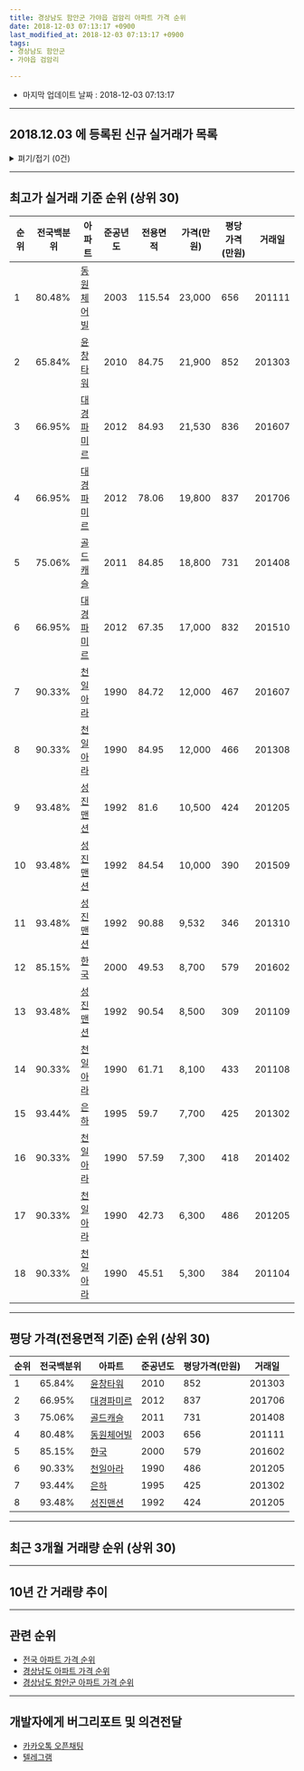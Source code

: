 ```yaml
---
title: 경상남도 함안군 가야읍 검암리 아파트 가격 순위
date: 2018-12-03 07:13:17 +0900
last_modified_at: 2018-12-03 07:13:17 +0900
tags:
- 경상남도 함안군
- 가야읍 검암리

---
```


* 마지막 업데이트 날짜 : 2018-12-03 07:13:17

---

## 2018.12.03 에 등록된 신규 실거래가 목록

<details>
<summary>펴기/접기 (0건)</summary>
<div markdown="1">

|아파트|전국백분위|준공년도|전용면적|가격(만원)|평당가격(만원)|거래일|
|---|---|---|---|---|---|---|
|없음|||||||


</div>
</details>

---

## 최고가 실거래 기준 순위 (상위 30)


|순위|전국백분위|아파트|준공년도|전용면적|가격(만원)|평당가격(만원)|거래일|
|---|---|---|---|---|---|---|---|
|1|80.48%|[동원체어빌](https://search.naver.com/search.naver?query=%EA%B2%BD%EC%83%81%EB%82%A8%EB%8F%84+%ED%95%A8%EC%95%88%EA%B5%B0+%EA%B0%80%EC%95%BC%EC%9D%8D+%EA%B2%80%EC%95%94%EB%A6%AC+%EB%8F%99%EC%9B%90%EC%B2%B4%EC%96%B4%EB%B9%8C)|2003|115.54|23,000|656|201111|
|2|65.84%|[윤창타워](https://search.naver.com/search.naver?query=%EA%B2%BD%EC%83%81%EB%82%A8%EB%8F%84+%ED%95%A8%EC%95%88%EA%B5%B0+%EA%B0%80%EC%95%BC%EC%9D%8D+%EA%B2%80%EC%95%94%EB%A6%AC+%EC%9C%A4%EC%B0%BD%ED%83%80%EC%9B%8C)|2010|84.75|21,900|852|201303|
|3|66.95%|[대경파미르](https://search.naver.com/search.naver?query=%EA%B2%BD%EC%83%81%EB%82%A8%EB%8F%84+%ED%95%A8%EC%95%88%EA%B5%B0+%EA%B0%80%EC%95%BC%EC%9D%8D+%EA%B2%80%EC%95%94%EB%A6%AC+%EB%8C%80%EA%B2%BD%ED%8C%8C%EB%AF%B8%EB%A5%B4)|2012|84.93|21,530|836|201607|
|4|66.95%|[대경파미르](https://search.naver.com/search.naver?query=%EA%B2%BD%EC%83%81%EB%82%A8%EB%8F%84+%ED%95%A8%EC%95%88%EA%B5%B0+%EA%B0%80%EC%95%BC%EC%9D%8D+%EA%B2%80%EC%95%94%EB%A6%AC+%EB%8C%80%EA%B2%BD%ED%8C%8C%EB%AF%B8%EB%A5%B4)|2012|78.06|19,800|837|201706|
|5|75.06%|[골드캐슬](https://search.naver.com/search.naver?query=%EA%B2%BD%EC%83%81%EB%82%A8%EB%8F%84+%ED%95%A8%EC%95%88%EA%B5%B0+%EA%B0%80%EC%95%BC%EC%9D%8D+%EA%B2%80%EC%95%94%EB%A6%AC+%EA%B3%A8%EB%93%9C%EC%BA%90%EC%8A%AC)|2011|84.85|18,800|731|201408|
|6|66.95%|[대경파미르](https://search.naver.com/search.naver?query=%EA%B2%BD%EC%83%81%EB%82%A8%EB%8F%84+%ED%95%A8%EC%95%88%EA%B5%B0+%EA%B0%80%EC%95%BC%EC%9D%8D+%EA%B2%80%EC%95%94%EB%A6%AC+%EB%8C%80%EA%B2%BD%ED%8C%8C%EB%AF%B8%EB%A5%B4)|2012|67.35|17,000|832|201510|
|7|90.33%|[천일아라](https://search.naver.com/search.naver?query=%EA%B2%BD%EC%83%81%EB%82%A8%EB%8F%84+%ED%95%A8%EC%95%88%EA%B5%B0+%EA%B0%80%EC%95%BC%EC%9D%8D+%EA%B2%80%EC%95%94%EB%A6%AC+%EC%B2%9C%EC%9D%BC%EC%95%84%EB%9D%BC)|1990|84.72|12,000|467|201607|
|8|90.33%|[천일아라](https://search.naver.com/search.naver?query=%EA%B2%BD%EC%83%81%EB%82%A8%EB%8F%84+%ED%95%A8%EC%95%88%EA%B5%B0+%EA%B0%80%EC%95%BC%EC%9D%8D+%EA%B2%80%EC%95%94%EB%A6%AC+%EC%B2%9C%EC%9D%BC%EC%95%84%EB%9D%BC)|1990|84.95|12,000|466|201308|
|9|93.48%|[성진맨션](https://search.naver.com/search.naver?query=%EA%B2%BD%EC%83%81%EB%82%A8%EB%8F%84+%ED%95%A8%EC%95%88%EA%B5%B0+%EA%B0%80%EC%95%BC%EC%9D%8D+%EA%B2%80%EC%95%94%EB%A6%AC+%EC%84%B1%EC%A7%84%EB%A7%A8%EC%85%98)|1992|81.6|10,500|424|201205|
|10|93.48%|[성진맨션](https://search.naver.com/search.naver?query=%EA%B2%BD%EC%83%81%EB%82%A8%EB%8F%84+%ED%95%A8%EC%95%88%EA%B5%B0+%EA%B0%80%EC%95%BC%EC%9D%8D+%EA%B2%80%EC%95%94%EB%A6%AC+%EC%84%B1%EC%A7%84%EB%A7%A8%EC%85%98)|1992|84.54|10,000|390|201509|
|11|93.48%|[성진맨션](https://search.naver.com/search.naver?query=%EA%B2%BD%EC%83%81%EB%82%A8%EB%8F%84+%ED%95%A8%EC%95%88%EA%B5%B0+%EA%B0%80%EC%95%BC%EC%9D%8D+%EA%B2%80%EC%95%94%EB%A6%AC+%EC%84%B1%EC%A7%84%EB%A7%A8%EC%85%98)|1992|90.88|9,532|346|201310|
|12|85.15%|[한국](https://search.naver.com/search.naver?query=%EA%B2%BD%EC%83%81%EB%82%A8%EB%8F%84+%ED%95%A8%EC%95%88%EA%B5%B0+%EA%B0%80%EC%95%BC%EC%9D%8D+%EA%B2%80%EC%95%94%EB%A6%AC+%ED%95%9C%EA%B5%AD)|2000|49.53|8,700|579|201602|
|13|93.48%|[성진맨션](https://search.naver.com/search.naver?query=%EA%B2%BD%EC%83%81%EB%82%A8%EB%8F%84+%ED%95%A8%EC%95%88%EA%B5%B0+%EA%B0%80%EC%95%BC%EC%9D%8D+%EA%B2%80%EC%95%94%EB%A6%AC+%EC%84%B1%EC%A7%84%EB%A7%A8%EC%85%98)|1992|90.54|8,500|309|201109|
|14|90.33%|[천일아라](https://search.naver.com/search.naver?query=%EA%B2%BD%EC%83%81%EB%82%A8%EB%8F%84+%ED%95%A8%EC%95%88%EA%B5%B0+%EA%B0%80%EC%95%BC%EC%9D%8D+%EA%B2%80%EC%95%94%EB%A6%AC+%EC%B2%9C%EC%9D%BC%EC%95%84%EB%9D%BC)|1990|61.71|8,100|433|201108|
|15|93.44%|[은하](https://search.naver.com/search.naver?query=%EA%B2%BD%EC%83%81%EB%82%A8%EB%8F%84+%ED%95%A8%EC%95%88%EA%B5%B0+%EA%B0%80%EC%95%BC%EC%9D%8D+%EA%B2%80%EC%95%94%EB%A6%AC+%EC%9D%80%ED%95%98)|1995|59.7|7,700|425|201302|
|16|90.33%|[천일아라](https://search.naver.com/search.naver?query=%EA%B2%BD%EC%83%81%EB%82%A8%EB%8F%84+%ED%95%A8%EC%95%88%EA%B5%B0+%EA%B0%80%EC%95%BC%EC%9D%8D+%EA%B2%80%EC%95%94%EB%A6%AC+%EC%B2%9C%EC%9D%BC%EC%95%84%EB%9D%BC)|1990|57.59|7,300|418|201402|
|17|90.33%|[천일아라](https://search.naver.com/search.naver?query=%EA%B2%BD%EC%83%81%EB%82%A8%EB%8F%84+%ED%95%A8%EC%95%88%EA%B5%B0+%EA%B0%80%EC%95%BC%EC%9D%8D+%EA%B2%80%EC%95%94%EB%A6%AC+%EC%B2%9C%EC%9D%BC%EC%95%84%EB%9D%BC)|1990|42.73|6,300|486|201205|
|18|90.33%|[천일아라](https://search.naver.com/search.naver?query=%EA%B2%BD%EC%83%81%EB%82%A8%EB%8F%84+%ED%95%A8%EC%95%88%EA%B5%B0+%EA%B0%80%EC%95%BC%EC%9D%8D+%EA%B2%80%EC%95%94%EB%A6%AC+%EC%B2%9C%EC%9D%BC%EC%95%84%EB%9D%BC)|1990|45.51|5,300|384|201104|


---

## 평당 가격(전용면적 기준) 순위 (상위 30)


|순위|전국백분위|아파트|준공년도|평당가격(만원)|거래일|
|---|---|---|---|---|---|
|1|65.84%|[윤창타워](https://search.naver.com/search.naver?query=%EA%B2%BD%EC%83%81%EB%82%A8%EB%8F%84+%ED%95%A8%EC%95%88%EA%B5%B0+%EA%B0%80%EC%95%BC%EC%9D%8D+%EA%B2%80%EC%95%94%EB%A6%AC+%EC%9C%A4%EC%B0%BD%ED%83%80%EC%9B%8C)|2010|852|201303|
|2|66.95%|[대경파미르](https://search.naver.com/search.naver?query=%EA%B2%BD%EC%83%81%EB%82%A8%EB%8F%84+%ED%95%A8%EC%95%88%EA%B5%B0+%EA%B0%80%EC%95%BC%EC%9D%8D+%EA%B2%80%EC%95%94%EB%A6%AC+%EB%8C%80%EA%B2%BD%ED%8C%8C%EB%AF%B8%EB%A5%B4)|2012|837|201706|
|3|75.06%|[골드캐슬](https://search.naver.com/search.naver?query=%EA%B2%BD%EC%83%81%EB%82%A8%EB%8F%84+%ED%95%A8%EC%95%88%EA%B5%B0+%EA%B0%80%EC%95%BC%EC%9D%8D+%EA%B2%80%EC%95%94%EB%A6%AC+%EA%B3%A8%EB%93%9C%EC%BA%90%EC%8A%AC)|2011|731|201408|
|4|80.48%|[동원체어빌](https://search.naver.com/search.naver?query=%EA%B2%BD%EC%83%81%EB%82%A8%EB%8F%84+%ED%95%A8%EC%95%88%EA%B5%B0+%EA%B0%80%EC%95%BC%EC%9D%8D+%EA%B2%80%EC%95%94%EB%A6%AC+%EB%8F%99%EC%9B%90%EC%B2%B4%EC%96%B4%EB%B9%8C)|2003|656|201111|
|5|85.15%|[한국](https://search.naver.com/search.naver?query=%EA%B2%BD%EC%83%81%EB%82%A8%EB%8F%84+%ED%95%A8%EC%95%88%EA%B5%B0+%EA%B0%80%EC%95%BC%EC%9D%8D+%EA%B2%80%EC%95%94%EB%A6%AC+%ED%95%9C%EA%B5%AD)|2000|579|201602|
|6|90.33%|[천일아라](https://search.naver.com/search.naver?query=%EA%B2%BD%EC%83%81%EB%82%A8%EB%8F%84+%ED%95%A8%EC%95%88%EA%B5%B0+%EA%B0%80%EC%95%BC%EC%9D%8D+%EA%B2%80%EC%95%94%EB%A6%AC+%EC%B2%9C%EC%9D%BC%EC%95%84%EB%9D%BC)|1990|486|201205|
|7|93.44%|[은하](https://search.naver.com/search.naver?query=%EA%B2%BD%EC%83%81%EB%82%A8%EB%8F%84+%ED%95%A8%EC%95%88%EA%B5%B0+%EA%B0%80%EC%95%BC%EC%9D%8D+%EA%B2%80%EC%95%94%EB%A6%AC+%EC%9D%80%ED%95%98)|1995|425|201302|
|8|93.48%|[성진맨션](https://search.naver.com/search.naver?query=%EA%B2%BD%EC%83%81%EB%82%A8%EB%8F%84+%ED%95%A8%EC%95%88%EA%B5%B0+%EA%B0%80%EC%95%BC%EC%9D%8D+%EA%B2%80%EC%95%94%EB%A6%AC+%EC%84%B1%EC%A7%84%EB%A7%A8%EC%85%98)|1992|424|201205|


---

## 최근 3개월 거래량 순위 (상위 30)


<div style="width:100%;">
    <canvas id="deal_count_ranking" height="250"></canvas>
</div>


<script>
new Chart(document.getElementById("deal_count_ranking"), {
    type: 'horizontalBar',
    data: {
        labels: ['한국', '천일아라'],
        datasets: [{
            label: '실거래 수',
            data: [3, 2],
            borderColor: "rgba(255, 0, 128, 1)",
            backgroundColor: "rgba(255, 0, 128, 0.5)",
            fill: false,
        }]
    },
    options: {
        responsive: true,
        title: {
            display: true,
            text: '최근 3개월 거래량 순위'
        },
        tooltips: {
            mode: 'index',
            intersect: false,
            callbacks: {
                title: function(tooltipItems, data) {
                    return "실거래 수:";
                },
                label: function(tooltipItem, data) {
                    return data.labels[tooltipItem.index] + ": " + tooltipItem.xLabel;
                }
            }
        },
        hover: {
            mode: 'nearest',
            intersect: true
        },
        scales: {
            xAxes: [{
                display: true,
                scaleLabel: {
                    display: true,
                    labelString: '실거래 수'
                },
                ticks: {
                    suggestedMin: 0,
                }
            }],
            yAxes: [{
                display: true,
                ticks: {
                    autoSkip: false,
                    callback: function(value, index, values) {
                        if (value.length > 15)
                            return value.substr(0, 13) + "...";
                        else
                            return value;
                    }
                },
                scaleLabel: {
                    display: false,
                }
            }]
        }
    }
});

</script>


---

## 10년 간 거래량 추이


<div style="width:100%;">
    <canvas id="deal_progress" height="250"></canvas>
</div>

<script>
new Chart(document.getElementById("deal_progress"), {
    type: 'line',
    data: {
        labels: ['200812','200901','200902','200903','200904','200905','200906','200907','200908','200909','200910','200911','200912','201001','201002','201003','201004','201005','201006','201007','201008','201009','201010','201011','201012','201101','201102','201103','201104','201105','201106','201107','201108','201109','201110','201111','201112','201201','201202','201203','201204','201205','201206','201207','201208','201209','201210','201211','201212','201301','201302','201303','201304','201305','201306','201307','201308','201309','201310','201311','201312','201401','201402','201403','201404','201405','201406','201407','201408','201409','201410','201411','201412','201501','201502','201503','201504','201505','201506','201507','201508','201509','201510','201511','201512','201601','201602','201603','201604','201605','201606','201607','201608','201609','201610','201611','201612','201701','201702','201703','201704','201705','201706','201707','201708','201709','201710','201711','201712','201801','201802','201803','201804','201805','201806','201807','201808','201809','201810','201811','201812'],
        datasets: [{
            label: '실거래 수',
            pointRadius: 1,
            data: [0, 4, 5, 5, 4, 5, 3, 2, 0, 1, 1, 2, 1, 5, 3, 3, 0, 2, 1, 2, 4, 1, 1, 2, 8, 14, 8, 8, 5, 9, 3, 2, 2, 3, 5, 2, 0, 0, 1, 6, 5, 5, 6, 5, 0, 2, 6, 4, 2, 2, 6, 1, 3, 0, 1, 0, 2, 2, 3, 3, 3, 4, 4, 7, 4, 1, 0, 4, 1, 1, 7, 3, 7, 2, 5, 8, 5, 2, 2, 6, 8, 3, 13, 4, 6, 9, 5, 7, 7, 3, 9, 8, 4, 2, 8, 6, 1, 10, 6, 2, 3, 3, 4, 6, 4, 6, 3, 0, 3, 3, 1, 3, 4, 1, 5, 1, 2, 3, 3, 2, 0],
            borderColor: "rgba(255, 201, 14, 1)",
            backgroundColor: "rgba(255, 201, 14, 0.5)",
            fill: true,
        }]
    },
    options: {
        responsive: true,
        title: {
            display: true,
            text: '10년간 거래량 추이'
        },
        tooltips: {
            mode: 'index',
            intersect: false,
        },
        hover: {
            mode: 'nearest',
            intersect: true
        },
        scales: {
            xAxes: [{
                display: true,
                scaleLabel: {
                    display: true,
                    labelString: '년/월'
                }
            }],
            yAxes: [{
                display: true,
                ticks: {
                    suggestedMin: 0,
                },
                scaleLabel: {
                    display: true,
                    labelString: '실거래 수'
                }
            }]
        }
    }
});

</script>


---

## 관련 순위

- [전국 아파트 가격 순위](https://inasie.github.io/apt-ranking/전국)
- [경상남도 아파트 가격 순위](https://inasie.github.io/apt-ranking/경상남도)
- [경상남도 함안군 아파트 가격 순위](https://inasie.github.io/apt-ranking/경상남도-함안군)


---

## 개발자에게 버그리포트 및 의견전달

- [카카오톡 오픈채팅](https://open.kakao.com/o/gLJUAP4)
- [텔레그램](https://t.me/inasie)


